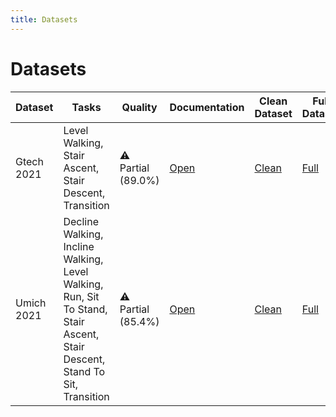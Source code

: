 ```yaml
---
title: Datasets
---
```


# Datasets

<!-- DATASET_TABLE_START -->
| Dataset | Tasks | Quality | Documentation | Clean Dataset | Full Dataset |
|---------|-------|---------|---------------|---------------|---------------|
| Gtech 2021 | Level Walking, Stair Ascent, Stair Descent, Transition | ⚠️ Partial (89.0%) | [Open](gt21.md) | [Clean](https://www.dropbox.com/scl/fi/h2aitlo77ujndhcqzhswo/gtech_2021_phase_clean.parquet?rlkey=zitswlvbc7g8bgt2f3jx3zyfx&st=26wq9hpi&raw=1) | [Full](https://www.dropbox.com/scl/fi/fvv83iipnhtapkaa1z70g/gtech_2021_phase_dirty.parquet?rlkey=fp7q7a3b0t8t6bivc9lynu5uj&st=idfk1sk4&raw=1) |
| Umich 2021 | Decline Walking, Incline Walking, Level Walking, Run, Sit To Stand, Stair Ascent, Stair Descent, Stand To Sit, Transition | ⚠️ Partial (85.4%) | [Open](um21.md) | [Clean](https://www.dropbox.com/scl/fi/typd1b24lfks6unjdiagf/umich_2021_phase_clean.parquet?rlkey=il6z7dnfs5i9n96tc90h1s244&st=vasjkbl2&raw=1) | [Full](https://www.dropbox.com/scl/fi/21mbjl4g148idosnl5li1/umich_2021_phase_dirty.parquet?rlkey=jbcy3l53wgapuyc2e3k2pgbn6&st=tuctu1y2&raw=1) |
<!-- DATASET_TABLE_END -->

<!--
<div style="border: 1px solid #1f78d1; background: #e7f2ff; padding: 1rem 1.25rem; border-radius: 0.75rem; margin: 1.5rem 0; display:flex; flex-wrap:wrap; align-items:center; gap:1rem;">
  <div>
    <strong>🧭 Dataset Comparison:</strong> Compare validation plots, pass rates, and downloads across datasets for the same task.
  </div>
  <a href="comparison.md" style="padding:0.6rem 1.4rem; background:#1f78d1; color:#fff; border-radius:0.5rem; text-decoration:none; font-weight:600;">Open Tool</a>
</div>
-->
